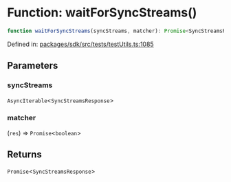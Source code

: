# Function: waitForSyncStreams()

```ts
function waitForSyncStreams(syncStreams, matcher): Promise<SyncStreamsResponse>;
```

Defined in: [packages/sdk/src/tests/testUtils.ts:1085](https://github.com/towns-protocol/towns/blob/0db1fd0ac7258e8db8cedfb6183e8eade8284fa1/packages/sdk/src/tests/testUtils.ts#L1085)

## Parameters

### syncStreams

`AsyncIterable`\<`SyncStreamsResponse`\>

### matcher

(`res`) => `Promise`\<`boolean`\>

## Returns

`Promise`\<`SyncStreamsResponse`\>
